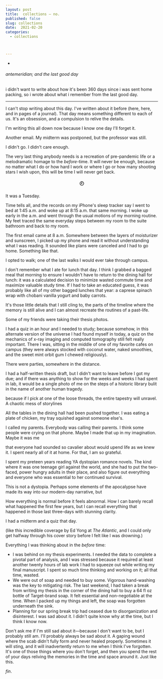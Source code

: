 ```yaml
---
layout: post
title:  collections — no.
published: false
slug: collections
date:  2021-02-20
categories:
  - collections



---
```


-  

###### antemeridian; and the last good day



i didn't want to write about how it's been 360 days since i was sent home packing, so i wrote about what i remember from the last good day.



---





I can't stop writing about this day. I've written about it before (here, here, and in pages of a journal). That day means something different to each of us. It's an obsession, and a compulsion to relive the details. 

I'm writing this all down now because I know one day I'll forget it. 

Another email. My midterm was postponed, but the professor was still. 

I didn't go. I didn't care enough. 





The very last thing anybody needs is a recreation of pre-pandemic life or a melodramatic homage to the *before*-time. It will never be enough, because no matter what I do or how hard I work or where I go or how many shooting stars I wish upon, this will be time I will never get back.





<h4 style="text-align:center">🕗</h4>



It was a Tuesday. 

Time tells all, and the records on my iPhone's sleep tracker say I went to bed at 1:45 a.m. and woke up at 8:15 a.m. that same morning. I woke up early in the a.m. and went through the usual motions of my morning routine. My feet traced the same everyday steps between my room to the suite bathroom and back to my room.

The first email came at 8 a.m. Somewhere between the layers of moisturizer and sunscreen, I picked up my phone and read it without understanding what I was reading. It sounded like plans were canceled and I had to go home. Something like that. 



I opted to walk; one of the last walks I would ever take through campus. 



I don't remember what I ate for lunch that day. I think I grabbed a bagged meal that morning to ensure I wouldn't have to return to the dining hall for lunch: it was a calculated decision to minimize wasted commute time and maximize valuable study time. If I had to take an educated guess, it was probably like all of my other bagged lunches that year: a caprese spinach wrap with chobani vanilla yogurt and baby carrots. 

It's those little details that I still cling to, the parts of the timeline where the memory is still alive and I can almost recreate the routines of a past-life.



Some of my friends were taking their thesis photos.



I had a quiz in an hour and I needed to study; because somehow, in this alternate version of the universe I had found myself in today, a quiz on the mechanics of x-ray imaging and computed tomography still felt really important. There I was, sitting in the middle of one of my favorite cafes on campus (they were always stocked with coconut water, naked smoothies, and the sweet mint orbit gum I chewed religiously).

There were parties, somewhere in the distance.

I had a half-written thesis draft, but I didn't want to leave before I got my due; and if there was anything to show for the weeks and weeks I had spent in lab, it would be a single photo of me on the steps of a historic library bulit in the name of another human tragedy.



because if I pick at one of the loose threads, the entire tapestry will unravel. A chaotic mess of storylines



All the tables in the dining hall had been pushed together. I was eating a plate of chicken, my tray squished against someone else's. 



I called my parents. Everybody was calling their parents. I think some people were crying on that phone. Maybe I made that up in my imagination. Maybe it was me



that everyone had sounded so cavalier about would upend life as we knew it. I spent nearly all of it at home. For that, I am so grateful. 



I spent my preteen years reading YA dystopian romance novels. The kind where it was one teenage girl against the world, and she had to put the two-faced, power hungry adults in their place, and also figure out everything and everyone who was essential to her continued survival.

This is not a dystopia. Perhaps some elements of the apocalypse have made its way into our modern-day narrative, but



How everything is normal before it feels abnormal. How I can barely recall what happened the first few years, but I can recall everything that happened in those last three-days with stunning clarity.



I had a midterm and a quiz that day.



(like this incredible coverage by Ed Yong at *The Atlantic*, and I could only get halfway through his cover story before I felt like I was drowning.)



Everything I was thinking about in the *before* time: 

- I was behind on my thesis experiments. I needed the data to complete a pivotal part of analysis, and I was stressed because it required at least another twenty hours of lab work I had to squeeze out while writing my final manuscript. I spent so much time thinking and working on it; all that time, wasted.
- We were out of soap and needed to buy some. Vigorous hand-washing was the key to mitigating risk. The last weekend, I had taken a break from writing my thesis in the corner of the dining hall to buy a 64 fl oz bottle of Target-brand soap. It felt essential and non-negotiable at the time. When I packed up my things and left, the soap was forgotten underneath the sink.
- Planning for our spring break trip had ceased due to disorganization and disinterest. I was sad about it. I didn't quite know why at the time, but I think I know now.



Don't ask me if I'm still sad about it—because I don't want to be, but I probably still am. I'll probably always be sad about it. A gaping wound where the scab didn't fully form and never healed properly. Sometimes it will sting, and it will inadvertently return to me when I think I've forgotten. It's one of those things where you don't forget, and then you spend the rest of your days reliving the memories in the time and space around it. Just like this.





*fin*.